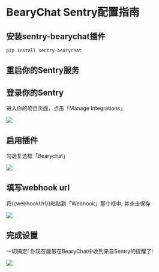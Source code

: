 # BearyChat Sentry配置指南

## 安装sentry-bearychat插件

`pip install sentry-bearychat`

## 重启你的Sentry服务

## 登录你的Sentry

进入你的项目页面，点击「Manage Integrations」

![](https://cloud.githubusercontent.com/assets/2056489/4988175/bb5e5ef8-6999-11e4-9cef-2f6326a02ef2.png)

## 启用插件
    
勾选复选框「Bearychat」

![](https://cloud.githubusercontent.com/assets/2056489/4988184/d775e07a-6999-11e4-853a-72997ccbca6d.png)

## 填写webhook url

将{{webhookUrl}}粘贴到「Webhook」那个框中, 并点击保存

![](https://cloud.githubusercontent.com/assets/2056489/4988191/1f70ce30-699a-11e4-9afe-272d03625693.png)

## 完成设置

一切搞定! 你现在能够在BearyChat中收到来自Sentry的提醒了! 

![](https://cloud.githubusercontent.com/assets/2056489/4951031/44416b9c-6662-11e4-825d-b179b614828a.png)
